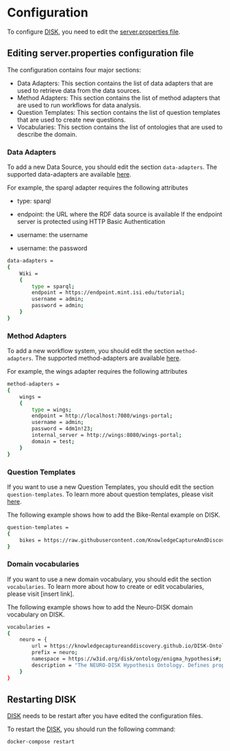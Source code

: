 # Configuration

To configure [DISK](https://disk.isi.edu), you need to edit the [server.properties file](https://github.com/KnowledgeCaptureAndDiscovery/DISK-WEB/blob/main/server.properties).


## Editing server.properties configuration file

The configuration contains four major sections:

- Data Adapters: This section contains the list of data adapters that are used to retrieve data from the data sources.
- Method Adapters: This section contains the list of method adapters that are used to run workflows for data analysis.
- Question Templates: This section contains the list of question templates that are used to create new questions.
- Vocabularies: This section contains the list of ontologies that are used to describe the domain.

### Data Adapters

To add a new Data Source, you should edit the section `data-adapters`. The supported data-adapters are available [here](../developer-guide/data-adapter.md).

For example, the sparql adapter requires the following attributes

- type: sparql
- endpoint: the URL where the RDF data source is available
If the endpoint server is protected using HTTP Basic Authentication

- username: the username  
- username: the password

```bash
data-adapters = 
{
    Wiki = 
    {
        type = sparql;
        endpoint = https://endpoint.mint.isi.edu/tutorial;
        username = admin;
        password = admin;
    }
}

```

### Method Adapters

To add a new workflow system, you should edit the section `method-adapters`. The supported method-adapters are available [here](../developer-guide/method-adapter.md).

For example, the wings adapter requires the following attributes

```bash
method-adapters =
{
    wings =
    {
        type = wings;
        endpoint = http://localhost:7080/wings-portal;
        username = admin;
        password = 4dm1n!23;
        internal_server = http://wings:8080/wings-portal;
        domain = test;
    }
}
```

### Question Templates

If you want to use a new Question Templates, you should edit the section `question-templates`.
To learn more about question templates, please visit [here](../admin-guide/questions/overview.md).

The following example shows how to add the Bike-Rental example on DISK.

```bash
question-templates =
{
    bikes = https://raw.githubusercontent.com/KnowledgeCaptureAndDiscovery/QuestionOntology/main/examples/bike_rent.xml;
}
```

### Domain vocabularies

If you want to use a new domain vocabulary, you should edit the section `vocabularies`.
To learn more about how to create or edit vocabularies, please visit [insert link].

The following example shows how to add the Neuro-DISK domain vocabulary on DISK.

```bash
vocabularies =
{
    neuro = {
        url = https://knowledgecaptureanddiscovery.github.io/DISK-Ontologies/enigma_hypothesis/release/2.0.1/ontology.ttl;
        prefix = neuro;
        namespace = https://w3id.org/disk/ontology/enigma_hypothesis#;
        description = "The NEURO-DISK Hypothesis Ontology. Defines properties to be used on Hypothesis for the ENIGMA project.";
    }
}
```

## Restarting DISK

[DISK](https://disk.isi.edu) needs to be restart after you have edited the configuration files.

To restart the [DISK](https://disk.isi.edu), you should run the following command:

```bash
docker-compose restart
```
